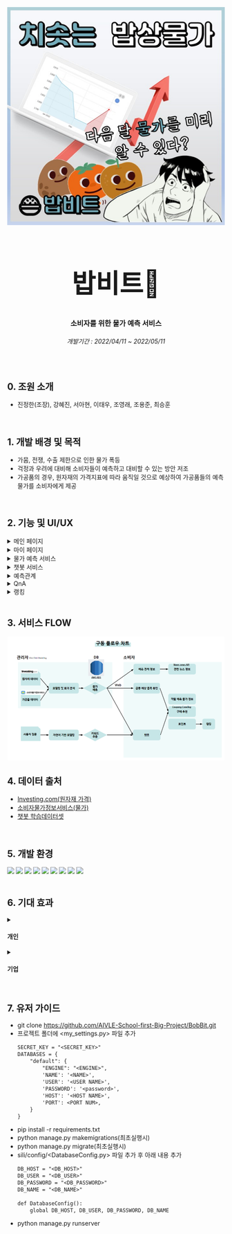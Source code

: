 <div align="center">
 <img src="https://github.com/AIVLE-School-first-Big-Project/BobBit/blob/main/readme/poster.png">
 <h1 style='text-align:center; font-size: 60px; '>밥비트🍚</h1>
 <p align="center">
  <h3>소비자를 위한  물가 예측 서비스</h3>
  <h6>개발기간 : 2022/04/11 ~ 2022/05/11</h6>
</div>

<br>

##  0. 조원 소개
- 진정한(조장), 강혜진, 서아현, 이태우, 조영래, 조용준, 최승훈

<br>

## 1. 개발 배경 및 목적
- 가뭄, 전쟁, 수출 제한으로 인한 물가 폭등
- 걱정과 우려에 대비해 소비자들이 예측하고 대비할 수 있는 방안 저조
- 가공품의 경우, 원자재의 가격지표에 따라 움직일 것으로 예상하여 가공품들의 예측 물가를 소비자에게 제공

<br>

## 2. 기능 및 UI/UX
<details>
  <summary>메인 페이지</summary>
   <div markdown="0" align="center">       
     <br>
     <img src="https://github.com/AIVLE-School-first-Big-Project/BobBit/blob/main/readme/mainpage.png">
     <br>
     <text>:black_small_square: 검색창의 자동완성 기능으로 사용자 편의 제공<br>:black_small_square: 급등 예상 품목 순위 제공</text>
     <br>
   </div>
</details>

<details>
  <summary>마이 페이지</summary>
   <div markdown="0" >       
     <br>
    <div align="center">
     <img src="https://github.com/AIVLE-School-first-Big-Project/BobBit/blob/main/readme/mypage.png" align="center">
    </div>
    <br><br>
    <text>:black_small_square: 찜 상품 목록</text>
    <div align="center">
     <img src="https://github.com/AIVLE-School-first-Big-Project/BobBit/blob/main/readme/wishlist.png">
    </div>
    <br><br>
    <text>:black_small_square: 회원 수정</text>
    <div align="center">
     <img src="https://github.com/AIVLE-School-first-Big-Project/BobBit/blob/main/readme/chagemyinfo.png">
    </div>
    <br><br>
    <text>:black_small_square: 회원 탈퇴</text>
    <div align="center">
     <img src="https://github.com/AIVLE-School-first-Big-Project/BobBit/blob/main/readme/delmyinfo.png">
    </div>
    <br><br>
   </div>
</details>

<details>
  <summary>물가 예측 서비스</summary>
   <div markdown="2" align="center">       
     <br>
     <img src="https://github.com/AIVLE-School-first-Big-Project/BobBit/blob/main/readme/price.png">
     <br>
     <text>
     :black_small_square: 찜 기능<br>
     :black_small_square: 품목에 대한 예측 가격 확인<br>
     :black_small_square: 보유 포인트로 해당 물품 구매 <br> :black_small_square: 관련 상품에 대한 구매 링크 제공
     </text>
     <br>
   </div>
</details>

<details>
  <summary>챗봇 서비스</summary>
   <div markdown="3" align="center">       
     <br>
     <img src="https://github.com/AIVLE-School-first-Big-Project/BobBit/blob/main/readme/Bobbot.png">
     <br>
     <text>:black_small_square: 챗봇을 통해 사용자의 편의 제공</text>
   </div>
</details>

<details>
  <summary>예측관계</summary>
   <div markdown="4">       
     <br>
     <text>:black_small_square: 상품별 예측 성능</text>
     <div align="center">
     <img src="https://github.com/AIVLE-School-first-Big-Project/BobBit/blob/main/readme/price_t.png">
     <br>
     </div>
    <br><br>
     <text>:black_small_square: 물가 관련 기사</text>
     <div align="center">
     <img src="https://github.com/AIVLE-School-first-Big-Project/BobBit/blob/main/readme/news.png" style='border:3px'>
     <br>
    </div>
   </div>
</details>

<details>
  <summary>QnA</summary>
   <div markdown="5" align="center">       
     <br>
     <img src="https://github.com/AIVLE-School-first-Big-Project/BobBit/blob/main/readme/QnA.png">
     <br>
   </div>
</details>

<details>
  <summary>랭킹</summary>
   <div markdown="6" align="center">       
     <br>
     <img src="https://github.com/AIVLE-School-first-Big-Project/BobBit/blob/main/readme/rank.png">
     <br>
     <text>:black_small_square: 사용자의 포인트 순위를 정함</text>
   </div>
</details>
<br>


## 3. 서비스 FLOW
<img src="https://github.com/AIVLE-School-first-Big-Project/BobBit/blob/main/readme/Flow.png">
<br>

## 4. 데이터 출처
- <a href="https://kr.investing.com/">Investing.com(원자재 가격)</a>
- <a href="http://price.consumer.or.kr/">소비자물가정보서비스(물가)</a>
- <a href="https://github.com/keiraydev/chatbot/blob/master/models/intent/total_train_data.csv">챗봇 학습데이터셋</a>

<br>

## 5. 개발 환경
<img src="https://img.shields.io/badge/Django-092E20?style=for-the-badge&logo=Django&logoColor=white"></a>
<img src="https://img.shields.io/badge/HTML5-E34F26?style=for-the-badge&logo=HTML5&logoColor=white"></a>
<img src="https://img.shields.io/badge/JavaScript-F7DF1E?style=for-the-badge&logo=JavaScript&logoColor=white"></a>
<img src="https://img.shields.io/badge/Python-3776AB?style=for-the-badge&logo=Python&logoColor=white"></a>
<img src="https://img.shields.io/badge/CSS3-1572B6?style=for-the-badge&logo=CSS3&logoColor=white"></a>
<img src="https://img.shields.io/badge/TensorFlow-FF6F00?style=for-the-badge&logo=TensorFlow&logoColor=white"></a>
<img src="https://img.shields.io/badge/Keras-D00000?style=for-the-badge&logo=Keras&logoColor=white"></a>
<img src="https://img.shields.io/badge/GitHub-181717?style=for-the-badge&logo=GitHub&logoColor=white"></a>
<img src="https://img.shields.io/badge/AWS-232F3E?style=for-the-badge&logo=Amazon AWS&logoColor=white">
<br>
<br>

## 6. 기대 효과
<details>
  <summary><h4>개인</h4></summary>
 <br>
   <div markdown="7">
     <text>
      :black_small_square: 다음 달 물가를 예측하여 재고 관리에 도움<br>
      :black_small_square: 포인트 사용을 통해 물건 구매에 도움<br>
      :black_small_square: 일반 발화 입력 챗봇으로 정보를 제공함으로써 접근성 향상<br>
    </text>
     <br>
   </div>
</details>
<details>
  <summary><h4>기업</h4></summary>
 <br>
   <div markdown="8">
     <text>
      :black_small_square: KT커머스에서 진행하는 메타버스 전자상거래과 같은 서비스와 연동을 통해 사용자에게 정보 제공<br>
      :black_small_square: 사용자에게 다양한 정보 제공을 통해 기업에 긍정적인 이미지 적용<br>
      :black_small_square: AI 기반 모달형식의 챗봇 BTC 서비스 제공<br>
    </text>
     <br>
   </div>
</details>
<br>

## 7. 유저 가이드

- git clone https://github.com/AIVLE-School-first-Big-Project/BobBit.git
- 프로젝트 폴더에 <my_settings.py> 파일 추가
  ```
  SECRET_KEY = "<SECRET_KEY>"
  DATABASES = {
      "default": {
          "ENGINE": "<ENGINE>",
          'NAME': '<NAME>',
          'USER': '<USER NAME>',
          'PASSWORD': '<password>',
          'HOST': '<HOST NAME>',
          'PORT': <PORT NUM>,
      }
  }
  ```
- pip install -r requirements.txt
- python manage.py makemigrations(최초실행시)
- python manage.py migrate(최초실행시)
- sili/config/<DatabaseConfig.py> 파일 추가 후 아래 내용 추가
  ```
  DB_HOST = "<DB_HOST>"
  DB_USER = "<DB_USER>"
  DB_PASSWORD = "<DB_PASSWORD>"
  DB_NAME = "<DB_NAME>"

  def DatabaseConfig():
      global DB_HOST, DB_USER, DB_PASSWORD, DB_NAME
  ```
- python manage.py runserver

<br>
